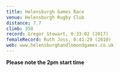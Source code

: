 ```yaml
---
title: Helensburgh Games Race
venue: Helensburgh Rugby Club
distance: 7.7
climb: 350
record: Gregor Stewart, 0:33:02 (2017)
femaleRecord: Ruth Joss, 0:41:29 (2010)
web: www.helensburghandlomondgames.co.uk
---
```

**Please note the 2pm start time**